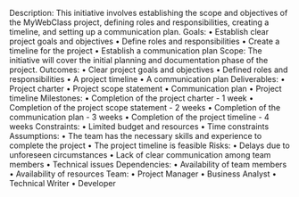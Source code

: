 Description: This initiative involves establishing the scope and objectives of the MyWebClass project, defining roles and responsibilities, creating a timeline, and setting up a communication plan.
Goals:
•	Establish clear project goals and objectives
•	Define roles and responsibilities
•	Create a timeline for the project
•	Establish a communication plan
Scope: The initiative will cover the initial planning and documentation phase of the project.
Outcomes:
•	Clear project goals and objectives
•	Defined roles and responsibilities
•	A project timeline
•	A communication plan
Deliverables:
•	Project charter
•	Project scope statement
•	Communication plan
•	Project timeline
Milestones:
•	Completion of the project charter - 1 week
•	Completion of the project scope statement - 2 weeks
•	Completion of the communication plan - 3 weeks
•	Completion of the project timeline - 4 weeks
Constraints:
•	Limited budget and resources
•	Time constraints
Assumptions:
•	The team has the necessary skills and experience to complete the project
•	The project timeline is feasible
Risks:
•	Delays due to unforeseen circumstances
•	Lack of clear communication among team members
•	Technical issues
Dependencies:
•	Availability of team members
•	Availability of resources
Team:
•	Project Manager
•	Business Analyst
•	Technical Writer
•	Developer
